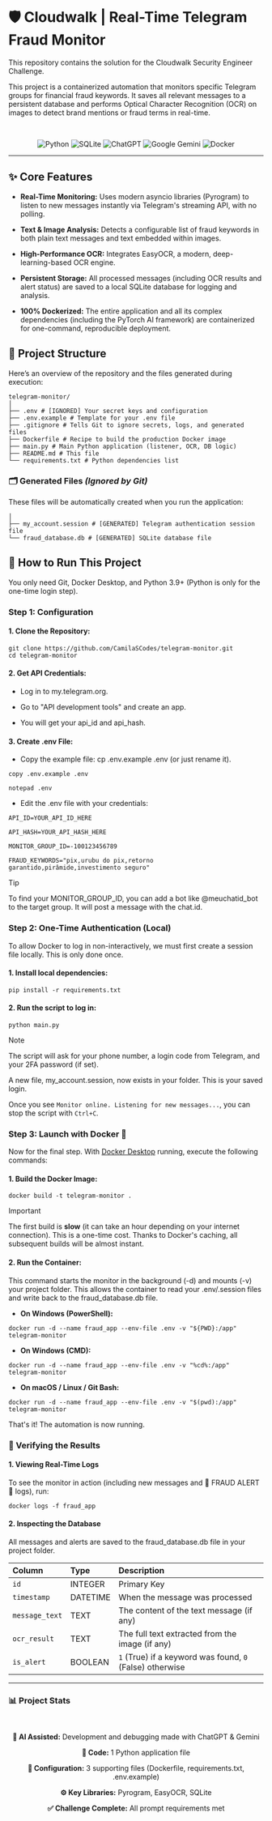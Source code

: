 # 🛡️ Cloudwalk | Real-Time Telegram Fraud Monitor 
This repository contains the solution for the Cloudwalk Security Engineer Challenge.

This project is a containerized automation that monitors specific Telegram groups for financial fraud keywords. It saves all relevant messages to a persistent database and performs Optical Character Recognition (OCR) on images to detect brand mentions or fraud terms in real-time.

<br>

<div align="center">

![Python](https://img.shields.io/badge/python-3670A0?style=for-the-badge&logo=python&logoColor=ffdd54) 
![SQLite](https://img.shields.io/badge/sqlite-%2307405e.svg?style=for-the-badge&logo=sqlite&logoColor=white) 
![ChatGPT](https://img.shields.io/badge/chatGPT-74aa9c?style=for-the-badge&logo=openai&logoColor=white) 
![Google Gemini](https://img.shields.io/badge/google%20gemini-8E75B2?style=for-the-badge&logo=google%20gemini&logoColor=white) 
![Docker](https://img.shields.io/badge/docker-%230db7ed.svg?style=for-the-badge&logo=docker&logoColor=white)

</div>

---

## ✨ Core Features 
* **Real-Time Monitoring:** Uses modern asyncio libraries (Pyrogram) to listen to new messages instantly via Telegram's streaming API, with no polling.

* **Text & Image Analysis:** Detects a configurable list of fraud keywords in both plain text messages and text embedded within images.

* **High-Performance OCR:** Integrates EasyOCR, a modern, deep-learning-based OCR engine.

* **Persistent Storage:** All processed messages (including OCR results and alert status) are saved to a local SQLite database for logging and analysis.

* **100% Dockerized:** The entire application and all its complex dependencies (including the PyTorch AI framework) are containerized for one-command, reproducible deployment.

## 📂 Project Structure

Here’s an overview of the repository and the files generated during execution:  

```
telegram-monitor/
│
├── .env # [IGNORED] Your secret keys and configuration
├── .env.example # Template for your .env file
├── .gitignore # Tells Git to ignore secrets, logs, and generated files
├── Dockerfile # Recipe to build the production Docker image
├── main.py # Main Python application (listener, OCR, DB logic)
├── README.md # This file
└── requirements.txt # Python dependencies list

```

### 🗂️ Generated Files *(Ignored by Git)* 

These files will be automatically created when you run the application:  

```
│
├── my_account.session # [GENERATED] Telegram authentication session file
└── fraud_database.db # [GENERATED] SQLite database file
```

## 🚀 How to Run This Project 

You only need Git, Docker Desktop, and Python 3.9+ (Python is only for the one-time login step).

### Step 1: Configuration
#### 1. Clone the Repository:

```
git clone https://github.com/CamilaSCodes/telegram-monitor.git
cd telegram-monitor
```

#### 2. Get API Credentials:

- Log in to my.telegram.org.

- Go to "API development tools" and create an app.

- You will get your api_id and api_hash.

#### 3. Create .env File:

- Copy the example file: cp .env.example .env (or just rename it).

```
copy .env.example .env
```
```
notepad .env
```

- Edit the .env file with your credentials:

```
API_ID=YOUR_API_ID_HERE

API_HASH=YOUR_API_HASH_HERE

MONITOR_GROUP_ID=-100123456789

FRAUD_KEYWORDS="pix,urubu do pix,retorno garantido,pirâmide,investimento seguro"
```

> [!TIP]
> To find your MONITOR_GROUP_ID, you can add a bot like @meuchatid_bot to the target group. It will post a message with the chat.id.

### Step 2: One-Time Authentication (Local)
To allow Docker to log in non-interactively, we must first create a session file locally. This is only done once.

#### 1. Install local dependencies:

```
pip install -r requirements.txt
```

#### 2. Run the script to log in:

```
python main.py
```

> [!NOTE]  
> The script will ask for your phone number, a login code from Telegram, and your 2FA password (if set).

A new file, my_account.session, now exists in your folder. This is your saved login.

Once you see `Monitor online. Listening for new messages...`, you can stop the script with `Ctrl+C`.

### Step 3: Launch with Docker 🐳
Now for the final step. With [Docker Desktop](https://docs.docker.com/desktop/setup/install/windows-install) running, execute the following commands:

#### 1. Build the Docker Image:

```
docker build -t telegram-monitor .
```

> [!IMPORTANT]  
> The first build is **slow** (it can take an hour depending on your internet connection). This is a one-time cost. Thanks to Docker's caching, all subsequent builds will be almost instant.

#### 2. Run the Container:

This command starts the monitor in the background (-d) and mounts (-v) your project folder. This allows the container to read your .env/.session files and write back to the fraud_database.db file.

* **On Windows (PowerShell):**
  
```
docker run -d --name fraud_app --env-file .env -v "${PWD}:/app" telegram-monitor
```

* **On Windows (CMD):**

```
docker run -d --name fraud_app --env-file .env -v "%cd%:/app" telegram-monitor
```

* **On macOS / Linux / Git Bash:**
```
docker run -d --name fraud_app --env-file .env -v "$(pwd):/app" telegram-monitor
```

That's it! The automation is now running.

### 🔎 Verifying the Results

#### 1. Viewing Real-Time Logs
To see the monitor in action (including new messages and 🚨 FRAUD ALERT 🚨 logs), run:

```
docker logs -f fraud_app
```

#### 2. Inspecting the Database
All messages and alerts are saved to the fraud_database.db file in your project folder.

| Column       | Type      | Description                                         |
| :------------ | :--------- | :-------------------------------------------------- |
| `id`          | INTEGER    | Primary Key                                         |
| `timestamp`   | DATETIME   | When the message was processed                      |
| `message_text`| TEXT       | The content of the text message (if any)           |
| `ocr_result`  | TEXT       | The full text extracted from the image (if any)    |
| `is_alert`    | BOOLEAN    | `1` (True) if a keyword was found, `0` (False) otherwise |

---

### 📊 Project Stats
<br>

<div align="center">
  
**🤖 AI Assisted:** Development and debugging made with ChatGPT & Gemini

**🐍 Code:** 1 Python application file

**📄 Configuration:** 3 supporting files (Dockerfile, requirements.txt, .env.example)

**⚙️ Key Libraries:** Pyrogram, EasyOCR, SQLite

**✅ Challenge Complete:** All prompt requirements met
</div>

